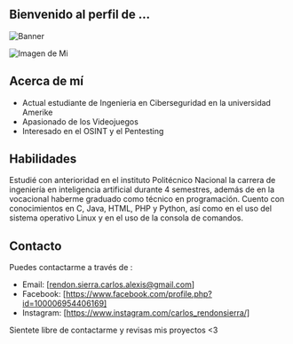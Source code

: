 ## Bienvenido al perfil de ...

![Banner](path/to/image.png)

![Imagen de Mi](https://drive.google.com/drive/u/0/search?q=Yo)

## Acerca de mí
- Actual estudiante de Ingenieria en Ciberseguridad en la universidad Amerike
- Apasionado de los Videojuegos 
- Interesado en el OSINT y el Pentesting

## Habilidades

Estudié con anterioridad en el instituto Politécnico Nacional la carrera de ingeniería en inteligencia artificial durante 4 semestres, además de en la vocacional haberme graduado como técnico en programación. Cuento con conocimientos en C, Java, HTML, PHP y Python, así como en el uso del sistema operativo Linux y en el uso de la consola de comandos. 


## Contacto

Puedes contactarme a través de :

- Email: [rendon.sierra.carlos.alexis@gmail.com]
- Facebook: [https://www.facebook.com/profile.php?id=100006954406169]
- Instagram: [https://www.instagram.com/carlos_rendonsierra/]

Sientete libre de contactarme y revisas mis proyectos <3
